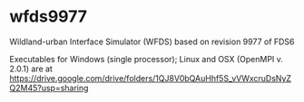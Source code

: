 # wfds9977
Wildland-urban Interface Simulator (WFDS) based on revision 9977 of FDS6

Executables for Windows (single processor); Linux and OSX (OpenMPI v. 2.0.1) are at
https://drive.google.com/drive/folders/1QJ8V0bQAuHhf5S_vVWxcruDsNyZQ2M45?usp=sharing 
